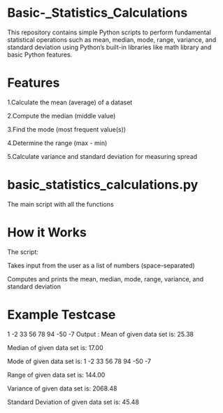 # Basic-_Statistics_Calculations
This repository contains simple Python scripts to perform fundamental statistical operations such as mean, median, mode, range, variance, and standard deviation using Python’s built-in libraries like math library and basic Python features.
# Features
1.Calculate the mean (average) of a dataset

2.Compute the median (middle value)

3.Find the mode (most frequent value(s))

4.Determine the range (max - min)

5.Calculate variance and standard deviation for measuring spread

# basic_statistics_calculations.py 

The main script with all the functions

# How it Works
The script:

Takes input from the user as a list of numbers (space-separated)

Computes and prints the mean, median, mode, range, variance, and standard deviation

# Example Testcase
1 -2 33 56 78 94 -50 -7
Output :
Mean of given data set is: 25.38 

Median of given data set is: 17.00

Mode of given data set is: 1 -2 33 56 78 94 -50 -7 

Range of given data set is: 144.00

Variance of given data set is: 2068.48 

Standard Deviation of given data set is: 45.48



